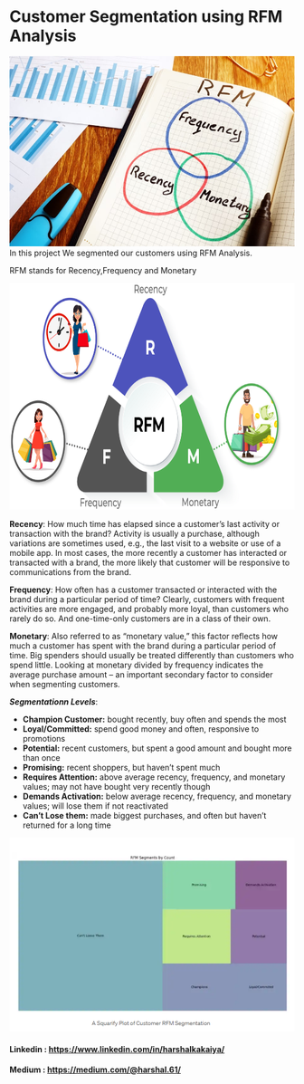 
# Customer Segmentation using RFM Analysis

<img src="1.jpg">
In this project We segmented our customers using RFM Analysis.

RFM stands for Recency,Frequency and Monetary

<img width=800 height=400 src = "2.png">

**Recency**: How much time has elapsed since a customer’s last activity or transaction with the brand? Activity is usually a purchase, although variations are sometimes used, e.g., the last visit to a website or use of a mobile app. In most cases, the more recently a customer has interacted or transacted with a brand, the more likely that customer will be responsive to communications from the brand.

**Frequency**: How often has a customer transacted or interacted with the brand during a particular period of time? Clearly, customers with frequent activities are more engaged, and probably more loyal, than customers who rarely do so. And one-time-only customers are in a class of their own.

**Monetary**: Also referred to as “monetary value,” this factor reflects how much a customer has spent with the brand during a particular period of time. Big spenders should usually be treated differently than customers who spend little. Looking at monetary divided by frequency indicates the average purchase amount – an important secondary factor to consider when segmenting customers.

**_Segmentationn Levels_**:

- **Champion Customer:** bought recently, buy often and spends the most
- **Loyal/Committed:** spend good money and often, responsive to promotions
- **Potential:** recent customers, but spent a good amount and bought more than once
- **Promising:** recent shoppers, but haven’t spent much
- **Requires Attention:** above average recency, frequency, and monetary values; may not have bought very recently though
- **Demands Activation:** below average recency, frequency, and monetary values; will lose them if not reactivated
- **Can’t Lose them:** made biggest purchases, and often but haven’t returned for a long time

<img src="3.png">


#### Linkedin  : https://www.linkedin.com/in/harshalkakaiya/


#### Medium    : https://medium.com/@harshal.61/

